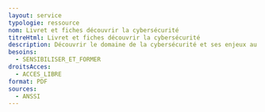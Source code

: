 ```yaml
---
layout: service
typologie: ressource
nom: Livret et fiches découvrir la cybersécurité
titreHtml: Livret et fiches découvrir la cybersécurité
description: Découvrir le domaine de la cybersécurité et ses enjeux au travers de 13 fiches pédagogiques.
besoins:
  - SENSIBILISER_ET_FORMER
droitsAcces:
  - ACCES_LIBRE
format: PDF
sources:
  - ANSSI
---
```

